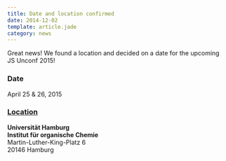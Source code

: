 ```yaml
---
title: Date and location confirmed
date: 2014-12-02
template: article.jade
category: news
---
```


Great news! We found a location and decided on a date for the upcoming JS Unconf 2015!

### Date

April 25 & 26, 2015

### [Location](/location)

**Universität Hamburg**
<br>
**Institut für organische Chemie**
<br>
Martin-Luther-King-Platz 6<br>
20146 Hamburg<br>
